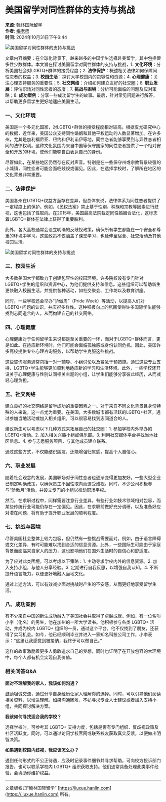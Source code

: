 # 美国留学对同性群体的支持与挑战

**来源**: [翰林国际留学](https://liuxue.hanlin.com/p/79098.html)  
**作者**: [梅老师](https://liuxue.hanlin.com/user/1)  
**时间**: 2024年10月31日下午6:44  

![美国留学对同性群体的支持与挑战](http://liuxue.hanlin.com/wp-content/uploads/2024/06/America13.jpg)

文章内容摘要：在全球化背景下，越来越多的中国学生选择赴美留学，其中包括很多性少数群体。本文旨在探讨美国留学对同性群体的支持与挑战，1. **文化环境**：分析美国社会对LGBTQ+群体的接受程度；2. **法律保护**：概述相关法律如何保障同性恋者的权益；3. **校园生活**：探讨大学校园内的包容性和资源；4. **心理健康**：关注心理支持服务的重要性；5. **社交网络**：介绍如何建立友好的社交圈；6. **职业发展**：评估职场对同性恋者的态度；7. **挑战与困境**：分析可能面临的问题及应对策略；8. **成功案例**：分享一些成功留学生的故事。最后，针对常见问题进行解答，以帮助更多留学生更好地适应美国生活。

### 一、文化环境

美国是一个多元化国家，对LGBTQ+群体的接受程度相对较高。根据皮尤研究中心的数据，近年来，美国公众支持同性婚姻和其他平权运动的人数显著增加。在许多州，尤其是加利福尼亚、纽约和伊利诺伊等地，同性恋者能够享受到与异性恋者相同的法律权利。这种文化氛围为来自中国等保守国家的同性恋者提供了一个相对安全和开放的环境，使他们能够自由表达自己的身份。

尽管如此，在某些地区仍然存在反对声音。特别是在一些保守州或宗教背景较强的小城镇，同性恋者可能会面临歧视或偏见。因此，在选择学校时，了解所在地区的文化背景非常重要。

### 二、法律保护

美国各州在LGBTQ+权益方面存在差异，但总体来说，法律体系为同性恋者提供了一定程度上的保护。例如，《民权法案》禁止基于性别、种族和宗教等因素进行歧视，这也包括了性取向。在2015年，美国最高法院裁定同性婚姻合法化，这标志着LGBTQ+群体在法律上获得了重要胜利。

此外，各大高校通常会设立明确的反歧视政策，确保所有学生都能在一个安全和尊重的环境中学习。这些政策不仅涵盖了课堂学习，也延伸至宿舍、社交活动及其他校园生活。

![美国留学对同性群体的支持与挑战](http://liuxue.hanlin.com/wp-content/uploads/2024/06/America202.jpg)

### 三、校园生活

大多数美国大学都致力于创建包容性的校园环境。许多院校设有专门针对LGBTQ+学生的组织和资源中心，为他们提供支持和信息。这些组织可以帮助新生更快融入校园生活，并提供各种活动，如社交聚会、工作坊以及教育讲座。

同时，一些学校还会举办“骄傲周”（Pride Week）等活动，以提高人们对LGBTQ+问题的认识，并庆祝多样性。这种积极向上的氛围使得许多国际学生能够找到志同道合的人，从而构建自己的社交网络。

### 四、心理健康

心理健康对于任何留学生来说都是至关重要的一环，而对于LGBTQ+群体而言，更是如此。在适应新环境时，他们可能会面临孤独感或身份认同危机。因此，美国许多高校提供专业心理咨询服务，以帮助学生克服这些挑战。

这些咨询服务通常包括一对一辅导、小组讨论以及紧急干预措施。通过这些专业支持，LGBTQ+学生能够更加顺利地适应新的学习和生活环境。此外，一些学校还开设关于心理健康与性别认同相关主题的小组，让学生们能够分享彼此经历，从而减轻心理负担。

### 五、社交网络

建立良好的社交网络是留学成功的重要因素之一。对于来自不同文化背景且身份特殊的人来说，这一点尤为重要。在美国，大多数城市都有活跃的LGBTQ+社区，通过参加当地活动或加入相关组织，可以很容易找到志同道合的人。

建议新生可以考虑以下几种方式来拓展自己的社交圈：1. 参加学校内外举办的LGBTQ+活动。2. 加入相关兴趣小组或俱乐部。3. 利用社交媒体平台寻找当地社区信息。4. 参与志愿服务项目，与其他成员建立联系。

通过这些方式，不仅能结识朋友，还能增强归属感，提高个人自信心。

### 六、职业发展

随着社会观念的发展，美国职场对于同性恋者也逐渐变得更加友好。一些大型企业已制定明确政策，以确保员工不因性取向而遭受歧视。同时，不少公司积极参与“骄傲月”活动，并设立专门的小组以推动职场平权。

然而，在求职过程中，同样需要注意行业差异。有些行业如技术领域相对包容，而某些传统行业可能仍存在一定偏见。因此，在求职前做好充分调研，以及准备好应对潜在问题，将有助于提升职业发展的顺利程度。

### 七、挑战与困境

尽管美国社会整体上较为包容，但仍然有一些挑战需要面对。例如，由于语言障碍或文化差异，有时可能难以找到合适的信息资源。此外，一些国际生可能由于家庭背景而面临来自家人的压力，这也影响他们在国外生活时的自信心和舒适度。

为了应对此类困境，可以考虑以下策略：1. 主动寻求学校内外的信息资源。2. 加入支持小组，与他人分享经验。3. 定期进行自我反思，以增强自我认知。4. 不断提升语言能力，以便更好地融入当地文化。

通过上述方法，可以有效减少面对挑战时产生的不安感，从而更好地享受留学生活。

### 八、成功案例

有不少来自中国的新生成功融入了美国社会并取得了卓越成就。例如，有一位名叫小李（化名）的男生，他在加州的一所大学读书。他积极参与各类 LGBTQ+ 活动，并成为校内 LGBTQ+ 组织的一员，通过这个平台，他不仅找到了朋友，还获得了实习机会。如今，他已经顺利毕业并进入一家知名科技公司工作，小李表示：“这里让我感觉到被接纳，我终于可以做自己。”

这样的故事激励着更多人勇敢追求自己的梦想，同时也证明了在开放包容的大环境中，每个人都有机会实现自我价值。

### 相关问答Q&A

**面对不理解我的家人，我该如何沟通？**

鼓励坦诚交流，通过分享自身经历让家人理解你的选择。同时，可以引导他们阅读相关资料，以增进理解。如果沟通困难，不妨寻求专业人士建议或者加入支持小组，共同探讨解决方案。

**我该如何寻找适合我的学校？**

选择学校时，可参考其 LGBTQ+ 支持力度，包括是否有专门组织、反歧视政策及社区活跃度。同时，可以通过访问学校官网或联系校友获取真实反馈，以便做出明智决策。

**如果遇到校园内歧视，我应该怎么办？**

遇到任何形式的不公正待遇，应及时记录事件细节并寻求帮助。可向校方投诉部门报告，也可以联系学校内 LGBTQ+ 组织获取支持。他们通常具备处理此类事件经验，会协助你维护权益。

---

文章版权归“翰林国际留学” [https://liuxue.hanlin.com](https://liuxue.hanlin.com) 所有。
<!-- tcd_original_link https://liuxue.hanlin.com/p/79098.html -->
